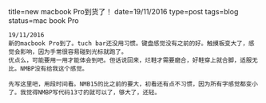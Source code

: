title=new macbook Pro到货了！
date=19/11/2016
type=post
tags=blog
status=mac book Pro
~~~~~~
19/11/2016
新的macbook Pro到了。tuch bar还没用习惯。键盘感觉没有之前的好。触摸板变大了，感觉会影响，因为手常很容易碰到光标就跑了。
优点么，可能要用一用才能体会到吧。但话说回来，烂鞋才需要磨合，好鞋穿上就合脚，适服无比。NMBP没有给我这个感觉。

先写这里吧，用段时间看。NMB15的比之前的要大，初看还有点不习惯，因为所有字感觉都变小了。我觉得NMBP写代码13寸的就可以了，够大了，还轻。